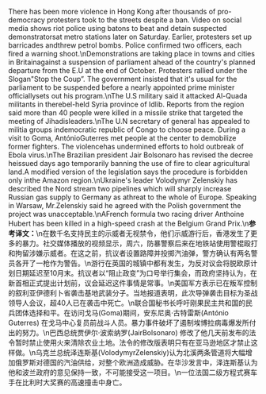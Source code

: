 There has been more violence in Hong Kong after thousands of pro-democracy protesters took to the streets despite a ban. Video on social media shows riot police using batons to beat and detain suspected demonstratorsat metro stations later on Saturday. Earlier, protesters set up barricades andthrew petrol bombs. Police confirmed two officers, each fired a warning shoot.\nDemonstrations are taking place in towns and cities in Britainagainst a suspension of parliament ahead of the country's planned departure from the E.U at the end of October. Protesters rallied under the Slogan"Stop the Coup”. The government insisted that it's usual for the parliament to be suspended before a nearly appointed prime minister officiallysets out his program.\nThe U.S military said it attacked Al-Quada militants in therebel-held Syria province of Idlib. Reports from the region said more than 40 people were killed in a missile strike that targeted the meeting of Jihadisleaders.\nThe U.N secretary of general has appealed to militia groups indemocratic republic of Congo to choose peace. During a visit to Goma, AntónioGuterres met people at the center to demobilize former fighters. The violencehas undermined efforts to hold outbreak of Ebola virus.\nThe Brazilian president Jair Bolsonaro has revised the decree heissued days ago temporarily banning the use of fire to clear agricultural land.A modified version of the legislation says the procedure is forbidden only inthe Amazon region.\nUkraine's leader Volodymyr Zelenskiy has described the Nord stream two pipelines which will sharply increase Russian gas supply to Germany as athreat to the whole of Europe. Speaking in Warsaw, Mr.Zelenskiy said he agreed with the Polish government the project was unacceptable.\nAFrench formula two racing driver Anthoine Hubert has been killed in a high-speed crash at the Belgium Grand Prix.\n**参考译文：**\n在数千名支持民主的示威者无视禁令，他们示威游行后，香港发生了更多的暴力。社交媒体播放的视频显示，周六，防暴警察后来在地铁站使用警棍殴打和拘留涉嫌示威者。在这之前，抗议者设置路障并投掷汽油弹，警方确认有两名警员各开了一枪作为警告。\n游行在英国的城镇中都有发生，为反对议会将脱欧原计划日期延迟至10月末。抗议者以“阻止政变”为口号举行集会，而政府坚持认为，在新首相正式提出计划前，议会延迟这件事情是常事。\n美国军方表示已在叛军控制的叙利亚伊德利卜省袭击基地武装分子。当地报道表明，此次导弹袭击目标为圣战领导人会议，超40人已在袭击中死亡。\n联合国秘书长呼吁刚果民主共和国的民兵团体选择和平。在访问戈马(Goma)期间，安东尼奥·古特雷斯(António Guterres) 在戈马中心复员前战斗人员。暴力事件破坏了遏制埃博拉病毒爆发所付出的努力。\n巴西总统贾伊尔·波索纳罗(JairBolsonaro) 修改了他几天前发布的法令暂时禁止使用火来清除农业土地。法令的修改版表明只有在亚马逊地区才禁止这样做。\n乌克兰总统泽连斯基(VolodymyrZelenskiy)认为北溪两条管道将大幅增加俄罗斯对德国的汽油供给，对整个欧洲造成威胁。在华沙发言中，泽连斯基认为他和波兰政府的意见保持一致，不可能接受这一项目。\n一位法国二级方程式赛车手在比利时大奖赛的高速撞击中身亡。
        